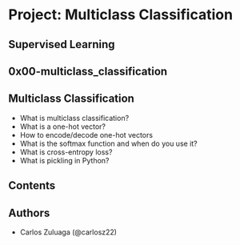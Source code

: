 # Project: Multiclass Classification
## Supervised Learning
## 0x00-multiclass_classification

## Multiclass Classification

- What is multiclass classification?
- What is a one-hot vector?
- How to encode/decode one-hot vectors
- What is the softmax function and when do you use it?
- What is cross-entropy loss?
- What is pickling in Python?

## Contents


## Authors

- Carlos Zuluaga  (@carlosz22)